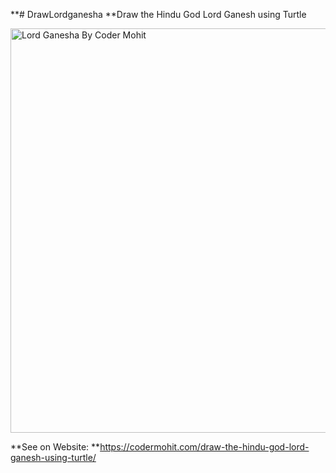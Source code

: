 **# DrawLordganesha
**Draw the Hindu God Lord Ganesh using Turtle

<img width="647" alt="Lord Ganesha By Coder Mohit" src="https://user-images.githubusercontent.com/73032070/123541141-8a2d7800-d760-11eb-9868-c53639ea3bdd.png">

**See on Website:
**https://codermohit.com/draw-the-hindu-god-lord-ganesh-using-turtle/
